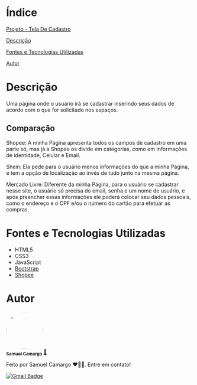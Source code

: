 # Índice

[Projeto - Tela De Cadastro](#projeto---tela-de-cadastro)

[Descrição](#descri%C3%A7%C3%A3o)

[Fontes e Tecnologias Utilizadas](#fontes-e-tecnologias-utilizadas)

[Autor](#autor)
# Descrição

Uma página onde o usuário irá se cadastrar inserindo seus dados de acordo com o que for solicitado nos espaços.

## Comparação

Shopee: A minha Página apresenta todos os campos de cadastro em uma parte só, mas já a Shopee os divide em categorias, como em Informações de identidade, Celular e Email.

Shein: Ela pede para o usuário menos informações do que a minha Página, e tem a opção de localização ao invés de tudo junto na mesma página.

Mercado Livre: Diferente da minha Página, para o usuário se cadastrar nesse site, o usuário só precisa do email, senha e um nome de usuário, e após preencher essas informações ele poderá colocar seu dados pessoais, como o endereço e o CPF e/ou o número do cartão para efetuar as compras.


# Fontes e Tecnologias Utilizadas

* HTML5
* CSS3
* JavaScript
* [Bootstrap](https://getbootstrap.com/)
* [Shopee](https://shopee.com.br)

# Autor

<a href="https://github.com/SamuelCmdeFarias">
 <img style="border-radius: 50%;" src="https://avatars.githubusercontent.com/u/127852994?s=400&u=aa8dca012415519073ea519d6fd5800a32882bee&v=4" width="100px;" alt=""/>
 <br />
 <sub><b>Samuel Camargo</b></sub></a> <a href="https://github.com/SamuelCmdeFarias" title="Rocketseat">🚀</a>


Feito por Samuel Camargo ❤️👋🏽. Entre em contato!


[![Gmail Badge](https://img.shields.io/badge/-samucsg@gmail.com-c14438?style=flat-square&logo=Gmail&logoColor=white&link=mailto:tgmarinho@gmail.com)](mailto:samucacsg@gmail.com)
